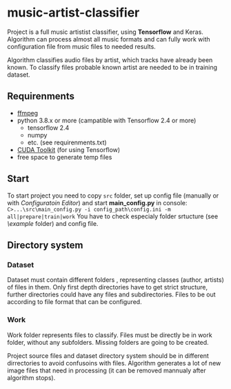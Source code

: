 # music-artist-classifier
Project is a full music artistist classifier, using **Tensorflow** and Keras. Algorithm can process almost all music formats and can fully work with configuration file from music files to needed results. 

Algorithm classifies audio files by artist, which tracks have already been known. To classify files probable known artist are needed to be in training dataset.

## Requirenments
- [ffmpeg](https://ffmpeg.org/ "Official site")
- python 3.8.x or more (campatible with Tensorflow 2.4 or more)
	- tensorflow 2.4
	- numpy
	- etc. (see requirenments.txt)
- [CUDA Toolkit](https://developer.nvidia.com/cuda-toolkit) (for using Tensorflow)
- free space to generate temp files
## Start

To start project you need to copy ```src``` folder, set up config file (manually or with *Configuratoin Editor*) and start **main_config.py** in console:
```C>...\src\main_config.py -i config_path\config.ini -m all|prepare|train|work```
You have to check especialy folder srtucture (see *\example* folder) and config file. 

## Directory system
### Dataset
Dataset must contain different folders , representing classes (author, artists) of files in them. Only first depth directories have to get strict structure, further directories could have any files and subdirectories. Files to be out according to file format that can be configured.
### Work 
Work folder represents files to classify. Files must be directly be in work folder, without any subfolders.
Missing folders are going to be created. 

Project source files and dataset directory system should be in different dirrectories to avoid confusoins with files. Algorithm generates a lot of new image files that need in processing (it can be removed mannualy after algorithm stops).


